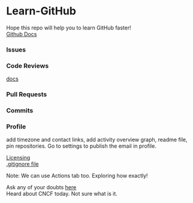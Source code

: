 # Learn-GitHub
Hope this repo will help you to learn GitHub faster! <br>
[Github Docs](https://docs.github.com/en)
### Issues
### Code Reviews
[docs](https://github.com/features/code-review)
### Pull Requests
### Commits
### Profile
add timezone and contact links, add activity overview graph, readme file, pin repositories. Go to settings to publish the email in profile.

[Licensing](https://docs.github.com/en/repositories/managing-your-repositorys-settings-and-features/customizing-your-repository/licensing-a-repository) <br>
[.gitignore file](https://docs.github.com/en/get-started/getting-started-with-git/ignoring-files) <br>


Note: We can use Actions tab too. Exploring how exactly!

Ask any of your doubts [here](https://github.com/EddieHubCommunity/support/discussions)
<br>
Heard about CNCF today. Not sure what is it.
